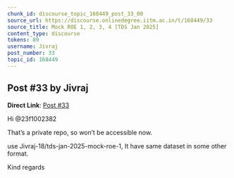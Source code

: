 ```yaml
---
chunk_id: discourse_topic_168449_post_33_00
source_url: https://discourse.onlinedegree.iitm.ac.in/t/168449/33
source_title: Mock ROE 1, 2, 3, 4 [TDS Jan 2025]
content_type: discourse
tokens: 89
username: Jivraj
post_number: 33
topic_id: 168449
---
```


## Post #33 by Jivraj

**Direct Link**: [Post #33](https://discourse.onlinedegree.iitm.ac.in/t/168449/33)

Hi @23f1002382

That’s a private repo, so won’t be accessible now.

use Jivraj-18/tds-jan-2025-mock-roe-1, It have same dataset in some other format.

Kind regards
